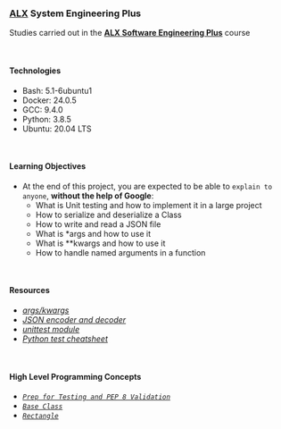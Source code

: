 ### [ALX](https://www.alxafrica.com/) System Engineering Plus

Studies carried out in the **[ALX Software Engineering Plus](https://www.alxafrica.com/software-engineering-plus/)** course

<br />

#### Technologies

* Bash:     5.1-6ubuntu1
* Docker:   24.0.5
* GCC:      9.4.0
* Python:   3.8.5
* Ubuntu:   20.04 LTS

<br />

#### Learning Objectives

* At the end of this project, you are expected to be able to `explain to anyone`, **without the help of Google**:
    * What is Unit testing and how to implement it in a large project
    * How to serialize and deserialize a Class
    * How to write and read a JSON file
    * What is *args and how to use it
    * What is **kwargs and how to use it
    * How to handle named arguments in a function

<br />

#### Resources

* _[args/kwargs](https://yasoob.me/2013/08/04/args-and-kwargs-in-python-explained/)_
* _[JSON encoder and decoder](https://docs.python.org/3/library/json.html)_
* _[unittest module](https://docs.python.org/3.4/library/unittest.html#module-unittest)_
* _[Python test cheatsheet](https://www.pythonsheets.com/notes/python-tests.html)_

<br />

#### High Level Programming Concepts

* _[`Prep for Testing and PEP 8 Validation`](requirements.txt)_
* _[`Base Class`](models/base.py)_
* _[`Rectangle`](models/rectangle.py)_

<br />
